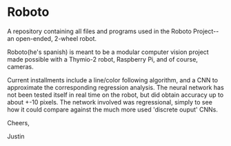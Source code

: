 # Roboto

A repository containing all files and programs used in the Roboto Project--an open-ended, 2-wheel robot.

Roboto(he's spanish) is meant to be a modular computer vision project made possible with a Thymio-2 robot, Raspberry Pi, and of course, cameras.

Current installments include a line/color following algorithm, and a CNN to approximate the corresponding regression analysis. The neural network has not been tested itself in real time on the robot, but did obtain accuracy up to about +-10 pixels. The network involved was regressional, simply to see how it could compare against the much more used 'discrete ouput' CNNs.

Cheers,

Justin
